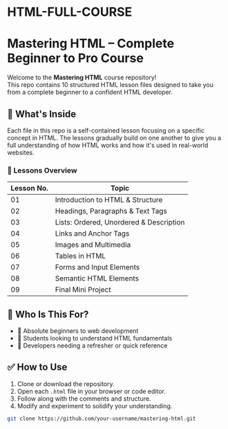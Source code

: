 # HTML-FULL-COURSE
# Mastering HTML – Complete Beginner to Pro Course

Welcome to the **Mastering HTML** course repository!  
This repo contains 10 structured HTML lesson files designed to take you from a complete beginner to a confident HTML developer.

## 📘 What's Inside

Each file in this repo is a self-contained lesson focusing on a specific concept in HTML. The lessons gradually build on one another to give you a full understanding of how HTML works and how it's used in real-world websites.

### 📂 Lessons Overview

| Lesson No. | Topic                            |
|------------|----------------------------------|
| 01         | Introduction to HTML & Structure |
| 02         | Headings, Paragraphs & Text Tags |
| 03         | Lists: Ordered, Unordered & Description |
| 04         | Links and Anchor Tags            |
| 05         | Images and Multimedia            |
| 06         | Tables in HTML                   |
| 07         | Forms and Input Elements         |
| 08         | Semantic HTML Elements           |
| 09         | Final Mini Project               |

## 🧠 Who Is This For?

- 📍 Absolute beginners to web development  
- 📍 Students looking to understand HTML fundamentals  
- 📍 Developers needing a refresher or quick reference  

## ✅ How to Use

1. Clone or download the repository.
2. Open each `.html` file in your browser or code editor.
3. Follow along with the comments and structure.
4. Modify and experiment to solidify your understanding.

```bash
git clone https://github.com/your-username/mastering-html.git
